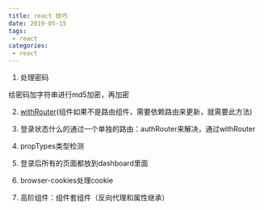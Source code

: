```yaml
---
title: react 技巧
date: 2019-05-15
tags:
 - react      
categories: 
 - react
---
```


1. 处理密码

给密码加字符串进行md5加密，再加密

2. [withRouter](https://www.jianshu.com/p/62db676ba825)(组件如果不是路由组件，需要依赖路由来更新，就需要此方法)

3. 登录状态什么的通过一个单独的路由：authRouter来解决，通过withRouter

4. propTypes类型检测

5. 登录后所有的页面都放到dashboard里面

6. browser-cookies处理cookie

7. 高阶组件：组件套组件（反向代理和属性继承）